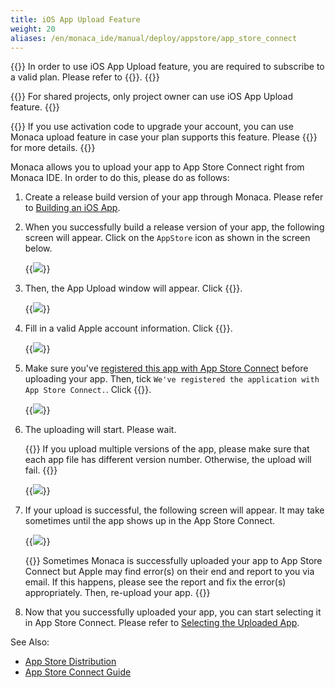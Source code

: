 ```yaml
---
title: iOS App Upload Feature
weight: 20
aliases: /en/monaca_ide/manual/deploy/appstore/app_store_connect
---
```


{{<note>}}
    In order to use iOS App Upload feature, you are required to subscribe to a valid plan. Please refer to {{<link href="https://monaca.mobi/en/pricing" title="Monaca Subscription Plans">}}.
{{</note>}}

{{<note>}}
    For shared projects, only project owner can use iOS App Upload feature.
{{</note>}}

{{<warning>}}
    If you use activation code to upgrade your account, you can use Monaca upload feature in case your plan supports this feature. Please {{<link href="https://monaca.io/service/index.html" title="contact us">}} for more details.
{{</warning>}}

Monaca allows you to upload your app to App Store Connect right from Monaca
IDE. In order to do this, please do as follows:

1.  Create a release build version of your app through Monaca. Please
    refer to [Building an iOS App](../../../build/ios/build_ios).
2.  When you successfully build a release version of your app, the
    following screen will appear. Click on the `AppStore` icon as shown in
    the screen below.

    {{<img src="/images/monaca_ide/manual/deploy/app_submission/upload.png">}}

3.  Then, the App Upload window will appear. Click {{<guilabel name="Next">}}.

    {{<img src="/images/monaca_ide/manual/deploy/app_submission/2.png">}}

4.  Fill in a valid Apple account information. Click {{<guilabel name="Next">}}.

    {{<img src="/images/monaca_ide/manual/deploy/app_submission/3.png">}}

5.  Make sure you've [registered this app with App Store Connect](../app_store_connect/#registering-the-app) before uploading your app. Then, tick `We've registered the application with App Store Connect.`. Click {{<guilabel name="Upload">}}.

    {{<img src="/images/monaca_ide/manual/deploy/app_submission/4.png">}}

6.  The uploading will start. Please wait.

    {{<note>}}
        If you upload multiple versions of the app, please make sure that each app file has different version number. Otherwise, the upload will fail.
    {{</note>}}

    {{<img src="/images/monaca_ide/manual/deploy/app_submission/5.png">}}

7.  If your upload is successful, the following screen will appear. It
    may take sometimes until the app shows up in the App Store Connect.

    {{<img src="/images/monaca_ide/manual/deploy/app_submission/6.png">}}

    {{<note>}}
        Sometimes Monaca is successfully uploaded your app to App Store Connect but Apple may find error(s) on their end and report to you via email. If this happens, please see the report and fix the error(s) appropriately. Then, re-upload your app.
    {{</note>}}

8.  Now that you successfully uploaded your app, you can start selecting it in App Store Connect. Please refer to [Selecting the Uploaded App](../app_store_connect/#selecting-the-uploaded-app).


See Also:

- [App Store Distribution](../)
- [App Store Connect Guide](../app_store_connect)
